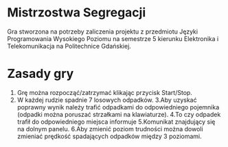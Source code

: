 # Mistrzostwa Segregacji

Gra stworzona na potrzeby zaliczenia projektu z przedmiotu Języki Programowania Wysokiego Poziomu na semestrze 5 kierunku Elektronika i Telekomunikacja na Politechnice Gdańskiej.

# Zasady gry
1. Grę można rozpocząć/zatrzymać klikając przycisk Start/Stop.
2. W każdej rudzie spadnie 7 losowych odpadków.
3.Aby uzyskać poprawny wynik należy trafić odpadkami do odpowiedniego pojemnika (odpadki można poruszać strzałkami na klawiaturze). 
4.To czy odpadek trafił do odpowiedniego miejsca informuje
5.Komunikat znajdujący się na dolnym panelu.
6.Aby zmienić poziom trudności można dowoli zmieniać prędkość spadających odpadków między 3 poziomami.
